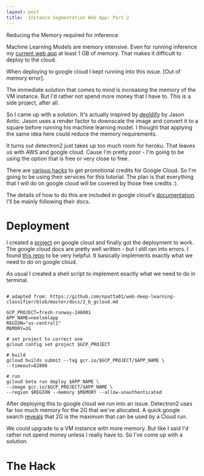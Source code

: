 ```yaml
---
layout: post
title:  Instance Segmentation Web App: Part 2
---
```


Reducing the Memory required for inference

Machine Learning Models are memory intensive. Even for running inference my [current web app](https://spiyer99.github.io/Detectron2-Web-App/) at least 1 GB of memory. That makes it difficult to deploy to the cloud. 

When deploying to google cloud I kept running into this issue. [Out of memory error]. 

The immediate solution that comes to mind is increasing the memory of the VM instance. But I'd rather not spend more money that I have to. This is a side project, after all. 

So I came up with a solution. It's actually inspired by [deoldify](https://github.com/jantic/DeOldify/tree/master/deoldify) by Jason Antic. Jason uses a render factor to downscale the image and convert it to a square before running his machine learning model. I thought that applying the same idea here could reduce the memory requirements. 



It turns out detectron2 just takes up too much room for heroku. That leaves us with AWS and google cloud. Cause I'm pretty poor - I'm going to be using the option that is free or very close to free. 

There are [various hacks](https://medium.com/@jaychapel/4-ways-to-get-google-cloud-credits-c4b7256ff862) to get promotional credits for Google Cloud. So I'm going to be using their services for this tutorial. The plan is that everything that I will do on google cloud will be covered by those free credits :). 

The details of how to do this are included in google cloud's [documentation](https://cloud.google.com/run/docs/quickstarts/build-and-deploy). I'll be mainly following their docs. 


# Deployment

I created a [project](https://cloud.google.com/resource-manager/docs/creating-managing-projects) on google cloud and finally got the deployment to work. The google cloud docs are pretty well written - but I still ran into errors. I found [this repo](https://github.com/npatta01/web-deep-learning-classifier/) to be very helpful. It basically implements exactly what we need to do on google cloud.

As usual I created a shell script to implement exactly what we need to do in terminal. 

```shell

# adapted from: https://github.com/npatta01/web-deep-learning-classifier/blob/master/docs/2_b_gcloud.md

GCP_PROJECT=fresh-runway-246001
APP_NAME=neelsmlapp
REGION="us-central1"
MEMORY=2G

# set project to correct one
gcloud config set project $GCP_PROJECT

# build 
gcloud builds submit --tag gcr.io/$GCP_PROJECT/$APP_NAME \
--timeout=82800

# run
gcloud beta run deploy $APP_NAME \
--image gcr.io/$GCP_PROJECT/$APP_NAME \
--region $REGION --memory $MEMORY --allow-unauthenticated

```

After deploying this to google cloud we run into an issue. Detectron2 uses far too much memory for the 2G that we've allocated. A quick google search [reveals](https://cloud.google.com/run/docs/configuring/memory-limits) that 2G is the maximum that can be used by a Cloud run.

We could upgrade to a VM instance with more memory. But like I said I'd rather not spend money unless I really have to. So I've come up with a solution. 

# The Hack






